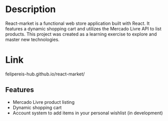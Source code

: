 # Description
React-market is a functional web store application built with React. It features a dynamic shopping cart and utilizes the Mercado Livre API to list products. This project was created as a learning exercise to explore and master new technologies.

# Link

felipereis-hub.github.io/react-market/

## Features

- Mercado Livre product listing
- Dynamic shopping cart
- Account system to add items in your personal wishlist (in development)
